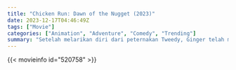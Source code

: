 ```yaml
---
title: "Chicken Run: Dawn of the Nugget (2023)"
date: 2023-12-17T04:46:49Z
tags: ["Movie"]
categories: ["Animation", "Adventure", "Comedy", "Trending"]
summary: "Setelah melarikan diri dari peternakan Tweedy, Ginger telah menemukan pulau perlindungan yang damai untuk seluruh kawanannya. Namun di daratan, seluruh jenis ayam menghadapi ancaman baru, dan Ginger serta timnya memutuskan untuk menerobos."
---
```



<mux-player stream-type="on-demand"
src="https://kp3d-my.sharepoint.com/personal/ryoo_kp3d_onmicrosoft_com/_layouts/15/download.aspx?share=EYbXkGUe0qlGuNBlqvjOkGUBA52EjPt1_4uMG7E5XINWKA" prefer-playback="mse" controls>

</mux-player>


{{< movieinfo id="520758" >}}

<script src="https://cdn.jsdelivr.net/npm/@mux/mux-player"></script>

<script type="application/ld+json ">
{
"@context": "https://schema.org/",
"@type": "VideoObject",
"name": "Chicken Run: Dawn of the Nugget (2023)",
"contentUrl": "https://stream.mux.com/z501QcC38kJlaRVOT1MqFHQdfC005sSFzdoegO9466TSo.m3u8",
"thumbnailUrl": "https://www.themoviedb.org/t/p/original/g52BKxGU0VcMz4ssZ65y7xaOmGL.jpg?width=314&fit_mode=preserve&time=25",
"uploadDate": "2023-12-17T04:46:49Z",
}

</script>